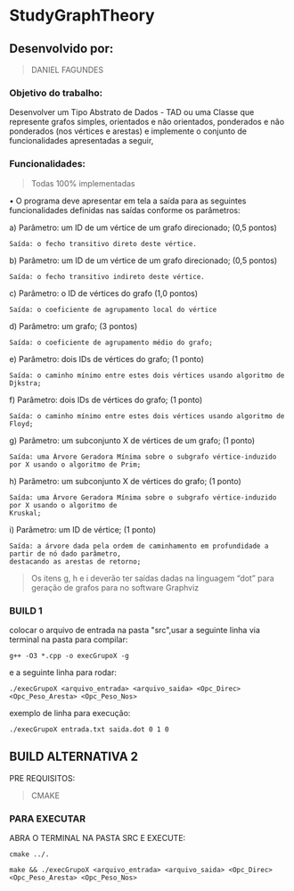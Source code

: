 # StudyGraphTheory

## Desenvolvido por:
> DANIEL FAGUNDES 

### Objetivo do trabalho:
Desenvolver um Tipo Abstrato de Dados - TAD ou uma Classe que represente grafos simples, orientados e não
orientados, ponderados e não ponderados (nos vértices e arestas) e implemente o conjunto de funcionalidades
apresentadas a seguir,

### Funcionalidades:
> Todas 100% implementadas

• O programa deve apresentar em tela a saída para as seguintes funcionalidades definidas nas saídas
conforme os parâmetros:

a) Parâmetro: um ID de um vértice de um grafo direcionado; (0,5 pontos)
```
Saída: o fecho transitivo direto deste vértice.
```
b) Parâmetro: um ID de um vértice de um grafo direcionado; (0,5 pontos)
```
Saída: o fecho transitivo indireto deste vértice.
```
c) Parâmetro: o ID de vértices do grafo (1,0 pontos)
```
Saída: o coeficiente de agrupamento local do vértice
```
d) Parâmetro: um grafo; (3 pontos)
```
Saída: o coeficiente de agrupamento médio do grafo;
```
e) Parâmetro: dois IDs de vértices do grafo; (1 ponto)
```
Saída: o caminho mínimo entre estes dois vértices usando algoritmo de Djkstra;
```
f) Parâmetro: dois IDs de vértices do grafo; (1 ponto)
```
Saída: o caminho mínimo entre estes dois vértices usando algoritmo de Floyd;
```
g) Parâmetro: um subconjunto X de vértices de um grafo; (1 ponto)
```
Saída: uma Árvore Geradora Mínima sobre o subgrafo vértice-induzido por X usando o algoritmo de Prim;
```
h) Parâmetro: um subconjunto X de vértices do grafo; (1 ponto)
```
Saída: uma Árvore Geradora Mínima sobre o subgrafo vértice-induzido por X usando o algoritmo de
Kruskal;
```
i) Parâmetro: um ID de vértice; (1 ponto)
```
Saída: a árvore dada pela ordem de caminhamento em profundidade a partir de nó dado parâmetro,
destacando as arestas de retorno;
```

> Os itens g, h e i deverão ter saídas dadas na linguagem “dot” para geração de grafos para no software
Graphviz

### BUILD 1

colocar o arquivo de entrada na pasta "src",usar a seguinte linha via terminal na pasta para compilar:

```
g++ -O3 *.cpp -o execGrupoX -g
```

e a seguinte linha para rodar:
```
./execGrupoX <arquivo_entrada> <arquivo_saida> <Opc_Direc> <Opc_Peso_Aresta> <Opc_Peso_Nos>
```
exemplo de linha para execução:
```
./execGrupoX entrada.txt saida.dot 0 1 0
```
## BUILD ALTERNATIVA 2

PRE REQUISITOS:
> CMAKE

### PARA EXECUTAR

ABRA O TERMINAL NA PASTA SRC E EXECUTE:

```
cmake ../.
```
```
make && ./execGrupoX <arquivo_entrada> <arquivo_saida> <Opc_Direc> <Opc_Peso_Aresta> <Opc_Peso_Nos>
```
